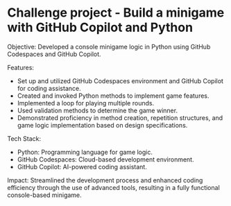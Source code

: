 # Challenge project - Build a minigame with GitHub Copilot and Python
Objective: Developed a console minigame logic in Python using GitHub Codespaces and GitHub Copilot.

Features:
- Set up and utilized GitHub Codespaces environment and GitHub Copilot for coding assistance.
- Created and invoked Python methods to implement game features.
- Implemented a loop for playing multiple rounds.
- Used validation methods to determine the game winner.
- Demonstrated proficiency in method creation, repetition structures, and game logic implementation based on design specifications.

Tech Stack:
- Python: Programming language for game logic.
- GitHub Codespaces: Cloud-based development environment.
- GitHub Copilot: AI-powered coding assistant.

Impact: 
Streamlined the development process and enhanced coding efficiency through the use of advanced tools, resulting in a fully functional console-based minigame.

